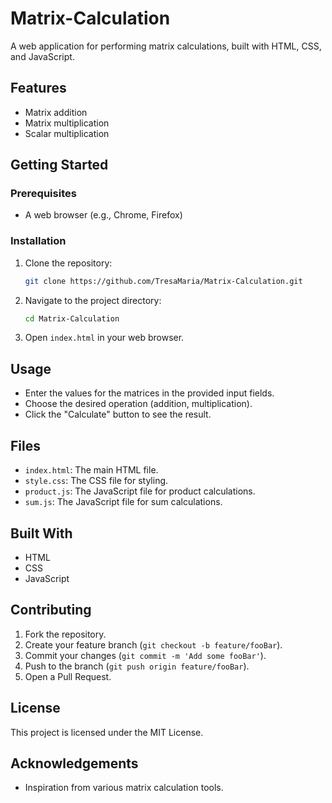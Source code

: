 # Matrix-Calculation

A web application for performing matrix calculations, built with HTML, CSS, and JavaScript.

## Features

- Matrix addition
- Matrix multiplication
- Scalar multiplication

## Getting Started

### Prerequisites

- A web browser (e.g., Chrome, Firefox)

### Installation

1. Clone the repository:
   ```bash
   git clone https://github.com/TresaMaria/Matrix-Calculation.git
   ```
2. Navigate to the project directory:
   ```bash
   cd Matrix-Calculation
   ```
3. Open `index.html` in your web browser.

## Usage

- Enter the values for the matrices in the provided input fields.
- Choose the desired operation (addition, multiplication).
- Click the "Calculate" button to see the result.

## Files

- `index.html`: The main HTML file.
- `style.css`: The CSS file for styling.
- `product.js`: The JavaScript file for product calculations.
- `sum.js`: The JavaScript file for sum calculations.

## Built With

- HTML
- CSS
- JavaScript

## Contributing

1. Fork the repository.
2. Create your feature branch (`git checkout -b feature/fooBar`).
3. Commit your changes (`git commit -m 'Add some fooBar'`).
4. Push to the branch (`git push origin feature/fooBar`).
5. Open a Pull Request.

## License

This project is licensed under the MIT License.

## Acknowledgements

- Inspiration from various matrix calculation tools.

